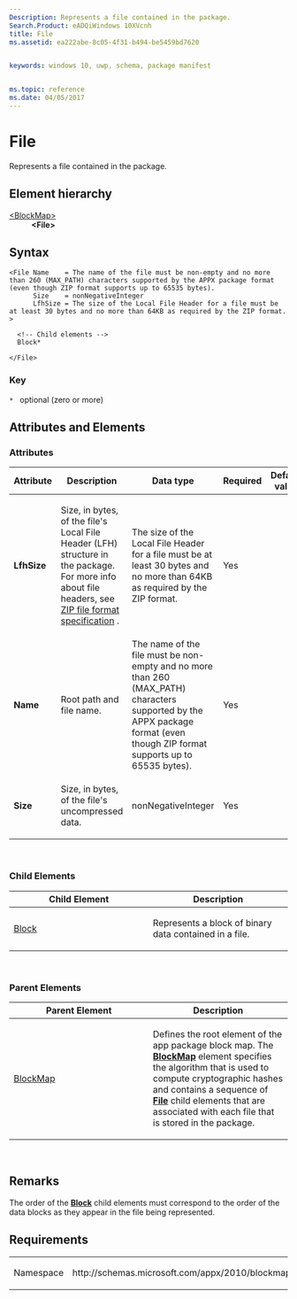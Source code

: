 ```yaml
---
Description: Represents a file contained in the package.
Search.Product: eADQiWindows 10XVcnh
title: File
ms.assetid: ea222abe-8c05-4f31-b494-be5459bd7620


keywords: windows 10, uwp, schema, package manifest


ms.topic: reference
ms.date: 04/05/2017
---
```


# File

Represents a file contained in the package.

## Element hierarchy

<dl>
<dt><a href="element-blockmap.md">&lt;BlockMap&gt;</a></dt>
<dd><b>&lt;File&gt;</b></dd>
</dl>

## Syntax

``` syntax
<File Name    = The name of the file must be non-empty and no more than 260 (MAX_PATH) characters supported by the APPX package format (even though ZIP format supports up to 65535 bytes).
      Size    = nonNegativeInteger
      LfhSize = The size of the Local File Header for a file must be at least 30 bytes and no more than 64KB as required by the ZIP format. >

  <!-- Child elements -->
  Block*

</File>
```

### Key

`*`   optional (zero or more)

## Attributes and Elements


### Attributes

<table>
<colgroup>
<col width="20%" />
<col width="20%" />
<col width="20%" />
<col width="20%" />
<col width="20%" />
</colgroup>
<thead>
<tr class="header">
<th>Attribute</th>
<th>Description</th>
<th>Data type</th>
<th>Required</th>
<th>Default value</th>
</tr>
</thead>
<tbody>
<tr class="odd">
<td><strong>LfhSize</strong></td>
<td><p>Size, in bytes, of the file's Local File Header (LFH) structure in the package. For more info about file headers, see <a href="https://www.pkware.com/documents/casestudies/APPNOTE.TXT">ZIP file format specification</a> .</p></td>
<td>The size of the Local File Header for a file must be at least 30 bytes and no more than 64KB as required by the ZIP format.</td>
<td>Yes</td>
<td></td>
</tr>
<tr class="even">
<td><strong>Name</strong></td>
<td><p>Root path and file name.</p></td>
<td>The name of the file must be non-empty and no more than 260 (MAX_PATH) characters supported by the APPX package format (even though ZIP format supports up to 65535 bytes).</td>
<td>Yes</td>
<td></td>
</tr>
<tr class="odd">
<td><strong>Size</strong></td>
<td><p>Size, in bytes, of the file's uncompressed data.</p></td>
<td>nonNegativeInteger</td>
<td>Yes</td>
<td></td>
</tr>
</tbody>
</table>

 

### Child Elements

<table>
<colgroup>
<col width="50%" />
<col width="50%" />
</colgroup>
<thead>
<tr class="header">
<th>Child Element</th>
<th>Description</th>
</tr>
</thead>
<tbody>
<tr class="odd">
<td><a href="element-block.md">Block</a> </td>
<td><p>Represents a block of binary data contained in a file.</p></td>
</tr>
</tbody>
</table>

 

### Parent Elements

<table>
<colgroup>
<col width="50%" />
<col width="50%" />
</colgroup>
<thead>
<tr class="header">
<th>Parent Element</th>
<th>Description</th>
</tr>
</thead>
<tbody>
<tr class="odd">
<td><a href="element-blockmap.md">BlockMap</a> </td>
<td><p>Defines the root element of the app package block map. The <a href="element-blockmap.md"><strong>BlockMap</strong></a>  element specifies the algorithm that is used to compute cryptographic hashes and contains a sequence of <a href="element-file.md"><strong>File</strong></a> child elements that are associated with each file that is stored in the package.</p></td>
</tr>
</tbody>
</table>

 

## Remarks

The order of the [**Block**](element-block.md) child elements must correspond to the order of the data blocks as they appear in the file being represented.

## Requirements

<table>
<colgroup>
<col width="50%" />
<col width="50%" />
</colgroup>
<tbody>
<tr class="odd">
<td><p>Namespace</p></td>
<td><p>http://schemas.microsoft.com/appx/2010/blockmap</p></td>
</tr>
</tbody>
</table>

 

 



